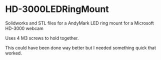 # HD-3000LEDRingMount
Solidworks and STL files for a AndyMark LED ring mount for a Microsoft HD-3000 webcam

Uses 4 M3 screws to hold together.

This could have been done way better but I needed something quick that worked.
